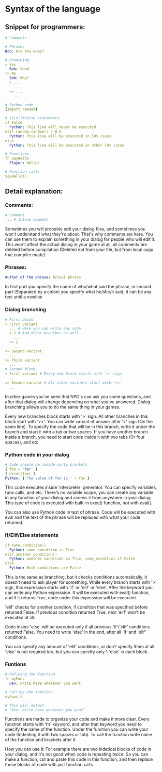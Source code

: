 
# Syntax of the language


## Snippet for programmers:
```yaml
# Comments

# Phrases
Bob: Are You okay?

# Branching
> Yes
  Bob: Good
>> No
  Bob: Why?
  > ...
    ...
  >> ...
    ...

# Python code
{import random}

# if/elif/else statements
if False
  Python: This line will never be executed
elif random.random() > 0.5
  Python: This line will be executed in 50% cases
else
  Python: This line will be executed in other 50% cases

# Functions
fn SayHello
  Player: Hello!

# Function calls
SayHello()
```


## Detail explanation:

### Comments:
```yaml
# Comment
... # Inline comment
```
Sometimes you will probably edit your dialog files, and sometimes
you won't understand what they're about. That's why comments are here. You can
use them to explain something in your dialog for people who will edit it.
This won't affect the actual dialog in your game at all, all comments are
deleted before compilation (Deleted not from your file, but from local copy
  that compiler made)

### Phrases:
```yaml
Author of the phrase: Actual phrase
```
In first part you specify the name of who/what said the phrase, in second part
(Separated by a colon) you specify what he/she/it said, it can be
any text until a newline

### Dialog branching
```yaml
# First block
> First variant
  ... # Here you can write any code
  > 1 # And other branches as well
    ...
  >> 2
    ...
>> Second variant
  ...
>> Third variant
  ...
# Second block
> First variant # Every new block starts with '>' sign
  ...
>> Second variant # All other variants start with '>>'
  ...
```
In other games you've seen that NPC's can ask you some questions, and after that
dialog will change depending on what you've answered. Dialog branching allows
you to do the same thing in your games.

Every new branches block starts with '>' sign. All other branches in this block
start with '>>'. You can write variant of answer after '>' sign (On the same line).
To specify the code that will be in this branch, write it under the branch and start
it with a tab or two spaces. If you have another branch inside a branch, you need to
start code inside it with two tabs (Or four spaces), and etc.

### Python code in your dialog

```yaml
# Code should be inside curly brackets
{ foo = 'bar' }
{ print(foo) }
Python: {'The value of foo is ' + foo }
```

This code executes inside 'interpreter' generator. You can specify variables,
func calls, and etc. There's no variable scope, you can create any variable in
any function of your dialog and access it from anywhere in your dialog. This
type of code is executed with built-in exec() function, not with eval().

You can also use Python code in text of phrase. Code will be executed with eval
and the text of the phrase will be replaced with what your code returned.

### If/Elif/Else statements

```yaml
if some_condition()
  Python: some_conidtion is True
elif another_condition()
  Python: another condition is True, some_condition if False
else
  Python: Both conditions are False
```

This is the same as branching, but it checks conditions automatically, it doesn't
need to ask player for something. While every branch starts with '>' sign, this
expression starts with 'if' or 'elif' or 'else'. After the keyword you can write
any Python expression. It will be executed with eval() function, and if it
returns True, code under this expression will be executed.

'elif' checks for another conditon, if condition that was specified before
returned False. If previous condition returned True, next 'elif' won't be
executed at all.

Code inside 'else' will be executed only if all previous 'if'/'elif' conditions
returned False. You need to write 'else' in the end, after all 'if' and 'elif'
conditions.

You can specify any amount of 'elif' conditions, or don't specify them at all.
'else' is not required too, but you can specify only 1 'else' in each block.

### Funtions

```yaml
# Defining the function
fn myFunc
  Dev: write here whatever you want

# Calling the function
myFunc()

# This will output:
# "Dev: write here whatever you want"
```

Functions are made to organize your code and make it more clear. Every function
starts with 'fn' keyword, and after that keyword you need to specify the name of
the function. Under the function you can write your code (Indenting it with two
spaces or tab). To call the  function write name of the function and brackets after it.

How you can use it:
For example there are two indetical blocks of code in your dialog, and it's not good
when code is repeating twice. So you can make a function, cut and paste this code
in this function, and then replace those blocks of code with just function calls.
